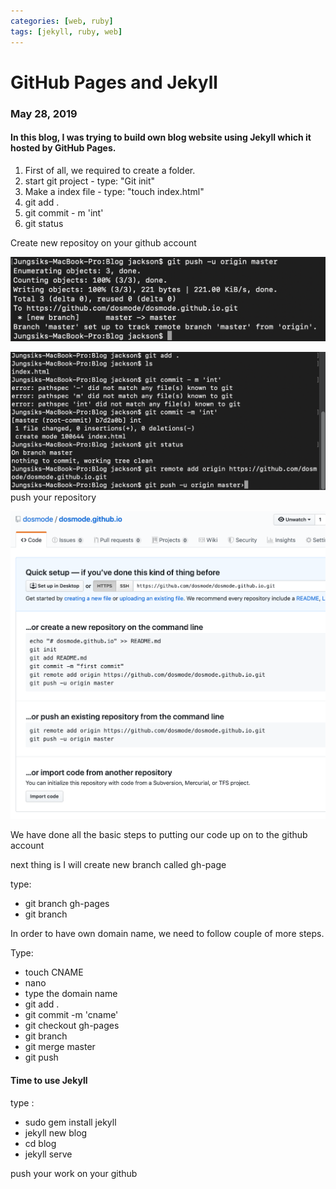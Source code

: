 ```yaml
---
categories: [web, ruby]
tags: [jekyll, ruby, web]
---
```


# GitHub Pages and Jekyll
### May 28, 2019

#### In this blog, I was trying to build own blog website using Jekyll which it hosted by GitHub Pages.

1. First of all, we required to create a folder.
2. start git project - type: "Git init"
3. Make a index file - type: "touch index.html"
4. git add .
5. git commit - m 'int'
6. git status

Create new repositoy on your github account


![9b6f9439](../public/img/9b6f9439.png)

![27f21159](../public/img/27f21159.png)push your repository

![ae001ff4](../public/img/ae001ff4.png)

We have done all the basic steps to putting our code up on to the github account

next thing is I will create new branch called gh-page

type:
- git branch gh-pages
- git branch

In order to have own domain name, we need to follow couple of more steps.

Type:
- touch CNAME
- nano 
- type the domain name
- git add .
- git commit -m 'cname'
- git checkout gh-pages
- git branch
- git merge master
- git push

#### Time to use Jekyll

type :
- sudo gem install jekyll
- jekyll new blog
- cd blog
- jekyll serve


push your work on your github


